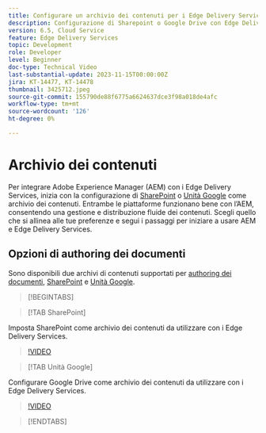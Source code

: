 ```yaml
---
title: Configurare un archivio dei contenuti per i Edge Delivery Services
description: Configurazione di Sharepoint o Google Drive con Edge Delivery Services
version: 6.5, Cloud Service
feature: Edge Delivery Services
topic: Development
role: Developer
level: Beginner
doc-type: Technical Video
last-substantial-update: 2023-11-15T00:00:00Z
jira: KT-14477, KT-14478
thumbnail: 3425712.jpeg
source-git-commit: 155790de88f6775a6624637dce3f98a018de4afc
workflow-type: tm+mt
source-wordcount: '126'
ht-degree: 0%

---
```



# Archivio dei contenuti

Per integrare Adobe Experience Manager (AEM) con i Edge Delivery Services, inizia con la configurazione di [SharePoint](#sharepoint) o [Unità Google](#google-drive) come archivio dei contenuti. Entrambe le piattaforme funzionano bene con l’AEM, consentendo una gestione e distribuzione fluide dei contenuti. Scegli quello che si allinea alle tue preferenze e segui i passaggi per iniziare a usare AEM e Edge Delivery Services.

## Opzioni di authoring dei documenti

Sono disponibili due archivi di contenuti supportati per [authoring dei documenti](../../document-authoring/set-up.md), [SharePoint](#sharepoint) e [Unità Google](#google-drive).

>[!BEGINTABS]

>[!TAB SharePoint]

Imposta SharePoint come archivio dei contenuti da utilizzare con i Edge Delivery Services.

>[!VIDEO](https://video.tv.adobe.com/v/3425712/?learn=on)

>[!TAB Unità Google]

Configurare Google Drive come archivio dei contenuti da utilizzare con i Edge Delivery Services.

>[!VIDEO](https://video.tv.adobe.com/v/3425711/?learn=on)

>[!ENDTABS]
